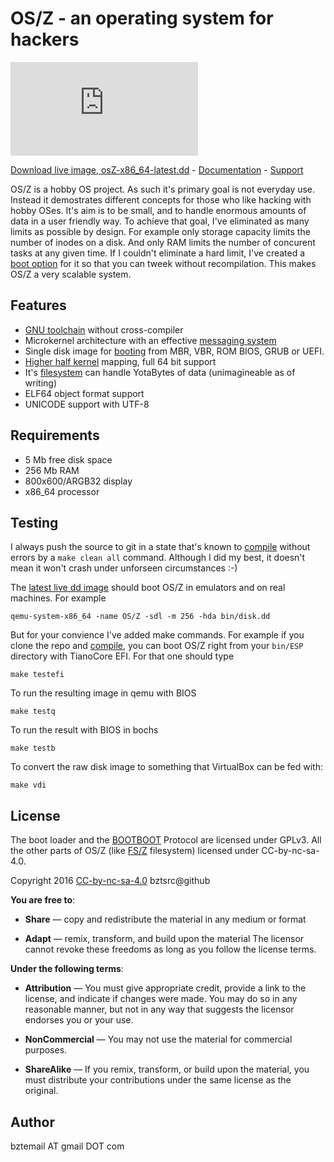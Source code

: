OS/Z - an operating system for hackers
======================================

![OS/Z](http://forum.osdev.org/download/file.php?avatar=17273_1482039401.png)

[Download live image, osZ-x86_64-latest.dd](https://github.com/bztsrc/osz/blob/master/bin/disk.dd?raw=true)   -   [Documentation](https://github.com/bztsrc/osz/tree/master/docs)   -   [Support](http://forum.osdev.org/viewtopic.php?f=2&t=30914&p=266383)

OS/Z is a hobby OS project. As such it's primary goal is not
everyday use. Instead it demostrates different concepts
for those who like hacking with hobby OSes. It's aim is
to be small, and to handle enormous amounts of data in
a user friendly way. To achieve that goal, I've eliminated
as many limits as possible by design.
For example only storage capacity limits the number of inodes
on a disk. And only RAM limits the number of concurent tasks
at any given time. If I couldn't eliminate a hard limit, I've
created a [boot option](https://github.com/bztsrc/osz/tree/master/docs/bootopts.md) for it so that you
can tweek without recompilation. This makes OS/Z a very scalable system.

Features
--------

 - [GNU toolchain](https://github.com/bztsrc/osz/tree/master/docs/compile.md) without cross-compiler
 - Microkernel architecture with an effective [messaging system](https://github.com/bztsrc/osz/tree/master/docs/messages.md)
 - Single disk image for [booting](https://github.com/bztsrc/osz/tree/master/docs/boot.md) from MBR, VBR, ROM BIOS, GRUB or UEFI.
 - [Higher half kernel](https://github.com/bztsrc/osz/tree/master/docs/memory.md) mapping, full 64 bit support
 - It's [filesystem](https://github.com/bztsrc/osz/tree/master/docs/fs.md) can handle YotaBytes of data (unimagineable as of writing)
 - ELF64 object format support
 - UNICODE support with UTF-8

Requirements
------------

 - 5 Mb free disk space
 - 256 Mb RAM
 - 800x600/ARGB32 display
 - x86_64 processor

Testing
-------

I always push the source to git in a state that's known to [compile](https://github.com/bztsrc/osz/tree/master/docs/compile.md) without errors by a `make clean all` command.
Although I did my best, it doesn't mean it won't crash under unforseen circumstances :-)

The [latest live dd image](https://github.com/bztsrc/osz/blob/master/bin/disk.dd?raw=true) should boot OS/Z in emulators and on real machines. For example

```shell
qemu-system-x86_64 -name OS/Z -sdl -m 256 -hda bin/disk.dd
```

But for your convience I've added make commands. For example if you clone the repo and [compile](https://github.com/bztsrc/osz/blob/master/src/docs/compile.md), you can boot OS/Z right from your `bin/ESP` directory
with TianoCore EFI. For that one should type

```shell
make testefi
```

To run the resulting image in qemu with BIOS

```shell
make testq
```

To run the result with BIOS in bochs

```shell
make testb
```

To convert the raw disk image to something that VirtualBox can be fed with:

```shell
make vdi
```

License
-------

The boot loader and the [BOOTBOOT](https://github.com/bztsrc/osz/blob/master/loader) Protocol are licensed under GPLv3.
All the other parts of OS/Z (like [FS/Z](https://github.com/bztsrc/osz/blob/master/docs/fs.md) filesystem) licensed under CC-by-nc-sa-4.0.

 Copyright 2016 [CC-by-nc-sa-4.0](https://creativecommons.org/licenses/by-nc-sa/4.0/) bztsrc@github
 
**You are free to**:

 - **Share** — copy and redistribute the material in any medium or format

 - **Adapt** — remix, transform, and build upon the material
     The licensor cannot revoke these freedoms as long as you follow
     the license terms.
 
**Under the following terms**:

 - **Attribution** — You must give appropriate credit, provide a link to
     the license, and indicate if changes were made. You may do so in
     any reasonable manner, but not in any way that suggests the
     licensor endorses you or your use.

 - **NonCommercial** — You may not use the material for commercial purposes.

 - **ShareAlike** — If you remix, transform, or build upon the material,
     you must distribute your contributions under the same license as
     the original.

Author
------

bztemail AT gmail DOT com
